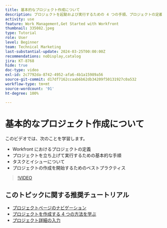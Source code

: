 ```yaml
---
title: 基本的なプロジェクト作成について
description: プロジェクトを起動および実行するための 4 つの手順、プロジェクトの定義、およびプロジェクトを作成する 3 つの最も一般的な方法について説明します。
activity: use
feature: Work Management,Get Started with Workfront
thumbnail: 335082.jpeg
type: Tutorial
role: User
level: Beginner
team: Technical Marketing
last-substantial-update: 2024-03-25T00:00:00Z
recommendations: noDisplay,catalog
jira: KT-8768
hide: true
doc-type: video
exl-id: 2c7792da-8742-4952-afa6-4b1a15989a56
source-git-commit: d17df7162ccaab6b62db34209f50131927c0a532
workflow-type: tm+mt
source-wordcount: '91'
ht-degree: 100%

---
```


# 基本的なプロジェクト作成について

このビデオでは、次のことを学習します。

* Workfront におけるプロジェクトの定義
* プロジェクトを立ち上げて実行するための基本的な手順
* タスクとイシューについて
* プロジェクトの作成を開始するためのベストプラクティス

>[!VIDEO](https://video.tv.adobe.com/v/335082/?quality=12&learn=on&enablevpops)

## このトピックに関する推奨チュートリアル

* [プロジェクトページのナビゲーション](/help/manage-work/projects/navigate-the-project-page.md)
* [プロジェクトを作成する 4 つの方法を学ぶ](/help/manage-work/projects/understand-other-ways-to-create-projects.md)
* [プロジェクト詳細の入力](/help/manage-work/projects/fill-in-the-project-details.md)
